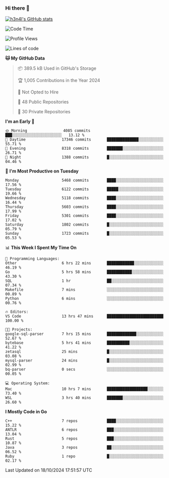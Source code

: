 ### Hi there 👋

[![h3n4l's GitHub stats](https://github-readme-stats.vercel.app/api?username=h3n4l&count_private=true&show_icons=true&theme=radical)](https://github.com/h3n4l/github-readme-stats)

<!--START_SECTION:waka-->
![Code Time](http://img.shields.io/badge/Code%20Time-1%2C974%20hrs%2040%20mins-blue)

![Profile Views](http://img.shields.io/badge/Profile%20Views-0-blue)

![Lines of code](https://img.shields.io/badge/From%20Hello%20World%20I%27ve%20Written-12.2%20million%20lines%20of%20code-blue)

**🐱 My GitHub Data** 

> 📦 389.5 kB Used in GitHub's Storage 
 > 
> 🏆 1,005 Contributions in the Year 2024
 > 
> 🚫 Not Opted to Hire
 > 
> 📜 48 Public Repositories 
 > 
> 🔑 30 Private Repositories 
 > 
**I'm an Early 🐤** 

```text
🌞 Morning                4085 commits        ███░░░░░░░░░░░░░░░░░░░░░░   13.12 % 
🌆 Daytime                17346 commits       ██████████████░░░░░░░░░░░   55.71 % 
🌃 Evening                8318 commits        ███████░░░░░░░░░░░░░░░░░░   26.71 % 
🌙 Night                  1388 commits        █░░░░░░░░░░░░░░░░░░░░░░░░   04.46 % 
```
📅 **I'm Most Productive on Tuesday** 

```text
Monday                   5468 commits        ████░░░░░░░░░░░░░░░░░░░░░   17.56 % 
Tuesday                  6122 commits        █████░░░░░░░░░░░░░░░░░░░░   19.66 % 
Wednesday                5118 commits        ████░░░░░░░░░░░░░░░░░░░░░   16.44 % 
Thursday                 5603 commits        ████░░░░░░░░░░░░░░░░░░░░░   17.99 % 
Friday                   5301 commits        ████░░░░░░░░░░░░░░░░░░░░░   17.02 % 
Saturday                 1802 commits        █░░░░░░░░░░░░░░░░░░░░░░░░   05.79 % 
Sunday                   1723 commits        █░░░░░░░░░░░░░░░░░░░░░░░░   05.53 % 
```


📊 **This Week I Spent My Time On** 

```text
💬 Programming Languages: 
Other                    6 hrs 22 mins       ████████████░░░░░░░░░░░░░   46.19 % 
Go                       5 hrs 58 mins       ███████████░░░░░░░░░░░░░░   43.30 % 
SQL                      1 hr                ██░░░░░░░░░░░░░░░░░░░░░░░   07.34 % 
Makefile                 7 mins              ░░░░░░░░░░░░░░░░░░░░░░░░░   00.89 % 
Python                   6 mins              ░░░░░░░░░░░░░░░░░░░░░░░░░   00.76 % 

🔥 Editors: 
VS Code                  13 hrs 47 mins      █████████████████████████   100.00 % 

🐱‍💻 Projects: 
google-sql-parser        7 hrs 15 mins       █████████████░░░░░░░░░░░░   52.67 % 
bytebase                 5 hrs 41 mins       ██████████░░░░░░░░░░░░░░░   41.22 % 
zetasql                  25 mins             █░░░░░░░░░░░░░░░░░░░░░░░░   03.08 % 
mysql-parser             24 mins             █░░░░░░░░░░░░░░░░░░░░░░░░   02.99 % 
bq-parser                0 secs              ░░░░░░░░░░░░░░░░░░░░░░░░░   00.05 % 

💻 Operating System: 
Mac                      10 hrs 7 mins       ██████████████████░░░░░░░   73.40 % 
WSL                      3 hrs 40 mins       ███████░░░░░░░░░░░░░░░░░░   26.60 % 
```

**I Mostly Code in Go** 

```text
C++                      7 repos             ████░░░░░░░░░░░░░░░░░░░░░   15.22 % 
ANTLR                    6 repos             ███░░░░░░░░░░░░░░░░░░░░░░   13.04 % 
Rust                     5 repos             ███░░░░░░░░░░░░░░░░░░░░░░   10.87 % 
Java                     3 repos             ██░░░░░░░░░░░░░░░░░░░░░░░   06.52 % 
Ruby                     1 repo              █░░░░░░░░░░░░░░░░░░░░░░░░   02.17 % 
```




 Last Updated on 18/10/2024 17:51:57 UTC
<!--END_SECTION:waka-->

